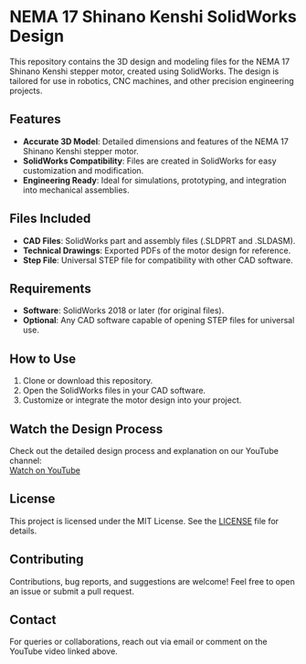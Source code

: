 # NEMA 17 Shinano Kenshi SolidWorks Design  

This repository contains the 3D design and modeling files for the NEMA 17 Shinano Kenshi stepper motor, created using SolidWorks. The design is tailored for use in robotics, CNC machines, and other precision engineering projects.  

## Features  
- **Accurate 3D Model**: Detailed dimensions and features of the NEMA 17 Shinano Kenshi stepper motor.  
- **SolidWorks Compatibility**: Files are created in SolidWorks for easy customization and modification.  
- **Engineering Ready**: Ideal for simulations, prototyping, and integration into mechanical assemblies.  

## Files Included  
- **CAD Files**: SolidWorks part and assembly files (.SLDPRT and .SLDASM).  
- **Technical Drawings**: Exported PDFs of the motor design for reference.  
- **Step File**: Universal STEP file for compatibility with other CAD software.  

## Requirements  
- **Software**: SolidWorks 2018 or later (for original files).  
- **Optional**: Any CAD software capable of opening STEP files for universal use.  

## How to Use  
1. Clone or download this repository.  
2. Open the SolidWorks files in your CAD software.  
3. Customize or integrate the motor design into your project.  

## Watch the Design Process  
Check out the detailed design process and explanation on our YouTube channel:  
[Watch on YouTube](https://youtu.be/IG3aeEX-AJE?si=pVupoZecosyfSvjP)  

## License  
This project is licensed under the MIT License. See the [LICENSE](LICENSE) file for details.  

## Contributing  
Contributions, bug reports, and suggestions are welcome! Feel free to open an issue or submit a pull request.  

## Contact  
For queries or collaborations, reach out via email or comment on the YouTube video linked above.  
